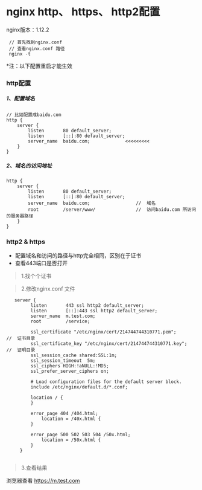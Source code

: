 # nginx http、 https、 http2配置

nginx版本：1.12.2
```
 // 首先找到nginx.conf
 // 查看nginx.conf 路径
 nginx -t
```
*注：以下配置重启才能生效

### http配置

##### 1、配置域名
```
// 比如配置成baidu.com
http {
    server {
        listen       80 default_server;
        listen       [::]:80 default_server;
        server_name  baidu.com;             <<<<<<<<<
    }
}    
```

##### 2、域名的访问地址
```
http {
    server {
        listen       80 default_server;
        listen       [::]:80 default_server;
        server_name  baidu.com;                 //  域名
        root         /server/www/               //  访问baidu.com 所访问的服务器路径
    }
}    
```

### http2 & https

* 配置域名和访问的路径与http完全相同，区别在于证书
* 查看443端口是否打开
> 1.找个个证书

> 2.修改nginx.conf 文件
```
   server {
         listen       443 ssl http2 default_server;
         listen       [::]:443 ssl http2 default_server;
         server_name  m.test.com;
         root         /service;
 
         ssl_certificate "/etc/nginx/cert/214744744310771.pem";         //  证书目录
         ssl_certificate_key "/etc/nginx/cert/214744744310771.key";     //  证明目录
         ssl_session_cache shared:SSL:1m;
         ssl_session_timeout  5m;
         ssl_ciphers HIGH:!aNULL:!MD5;
         ssl_prefer_server_ciphers on;
 
         # Load configuration files for the default server block.
         include /etc/nginx/default.d/*.conf;
 
         location / {
         }
 
         error_page 404 /404.html;
             location = /40x.html {
         }
 
         error_page 500 502 503 504 /50x.html;
             location = /50x.html {
         }
     }


```

> 3.查看结果 

浏览器查看 https://m.test.com